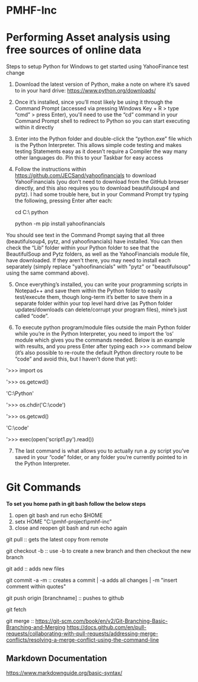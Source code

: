 # PMHF-Inc
Performing Asset analysis using free sources of online data
===========================================================

Steps to setup Python for Windows to get started using YahooFinance
test change

1. Download the latest version of Python, make a note on where it’s saved to in your hard drive: https://www.python.org/downloads/

2. Once it’s installed, since you’ll most likely be using it through the Command Prompt (accessed via pressing Windows Key + R > type “cmd” > press Enter), you'll need to use the “cd” command in your Command Prompt shell to redirect to Python so you can start executing within it directly

3. Enter into the Python folder and double-click the “python.exe” file which is the Python Interpreter. This allows simple code testing and makes testing Statements easy as it doesn’t require a Compiler the way many other languages do. Pin this to your Taskbar for easy access

4. Follow the instructions within https://github.com/JECSand/yahoofinancials to download YahooFinancials (you don’t need to download from the GitHub browser directly, and this also requires you to download beautifulsoup4 and pytz). I had some trouble here, but in your Command Prompt try typing the following, pressing Enter after each:

    cd C:\ python

    python -m pip install yahoofinancials

You should see text in the Command Prompt saying that all three (beautifulsoup4, pytz, and yahoofinancials) have installed. You can then check the “Lib” folder within your Python folder to see that the BeautifulSoup and Pytz folders, as well as the YahooFinancials module file, have downloaded. If they aren't there, you may need to install each separately (simply replace "yahoofinancials" with "pytz" or "beautifulsoup" using the same command above).

5. Once everything’s installed, you can write your programming scripts in Notepad++ and save them within the Python folder to easily test/execute them, though long-term it’s better to save them in a separate folder within your top level hard drive (as Python folder updates/downloads can delete/corrupt your program files), mine’s just called “code”.

6. To execute python program/module files outside the main Python folder while you’re in the Python Interpreter, you need to import the ‘os’ module which gives you the commands needed. Below is an example with results, and you press Enter after typing each >>> command below (it’s also possible to re-route the default Python directory route to be “code” and avoid this, but I haven’t done that yet):

'>>> import os

'>>> os.getcwd()

'C:\\Python'

'>>> os.chdir('C:\\code')

'>>> os.getcwd()

'C:\\code'

'>>> exec(open('script1.py').read())

7. The last command is what allows you to actually run a .py script you’ve saved in your “code” folder, or any folder you’re currently pointed to in the Python Interpreter.


Git Commands
============
**To set you home path in git bash follow the below steps**
1. open git bash and run echo $HOME
2. setx HOME "C:\pmhf-project\pmhf-inc"
3. close and reopen git bash and run echo again

git pull :: gets the latest copy from remote

git checkout -b :: use -b to create a new branch and then checkout the new branch

git add :: adds new files

git commit -a -m :: creates a commit | -a adds all changes | -m "insert comment within quotes"

git push origin [branchname] :: pushes to github

git fetch

git merge ::
https://git-scm.com/book/en/v2/Git-Branching-Basic-Branching-and-Merging
https://docs.github.com/en/pull-requests/collaborating-with-pull-requests/addressing-merge-conflicts/resolving-a-merge-conflict-using-the-command-line


Markdown Documentation
----------------------
https://www.markdownguide.org/basic-syntax/


